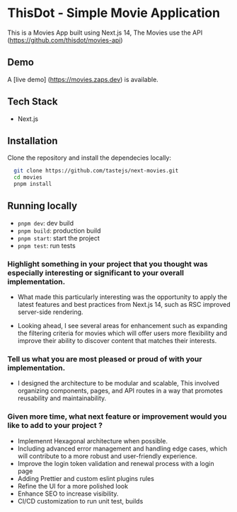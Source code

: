 # ThisDot - Simple Movie Application

This is a Movies App built using Next.js 14, The Movies use the API (https://github.com/thisdot/movies-api)

## Demo

A [live demo] (https://movies.zaps.dev) is available.

## Tech Stack

* Next.js

## Installation 

Clone the repository and install the dependecies locally:

```bash 
  git clone https://github.com/tastejs/next-movies.git
  cd movies 
  pnpm install
```

## Running locally

* `pnpm dev`: dev build
* `pnpm build`: production build
* `pnpm start`: start the project
* `pnpm test`: run tests


### Highlight something in your project that you thought was especially interesting or significant to your overall implementation.

- What made this particularly interesting was the opportunity to apply the latest features and best practices from Next.js 14, such as RSC improved server-side rendering.

- Looking ahead, I see several areas for enhancement such as expanding the filtering criteria for movies which will offer users more flexibility and improve their ability to discover content that matches their interests.

### Tell us what you are most pleased or proud of with your implementation.

- I designed the architecture to be modular and scalable, This involved organizing components, pages, and API routes in a way that promotes reusability and maintainability. 

### Given more time, what next feature or improvement would you like to add to your project ?

- Implemennt Hexagonal architecture when possible.
- Including advanced error management and handling edge cases, which will contribute to a more robust and user-friendly experience.
- Improve the login token validation and renewal process with a login page
- Adding Prettier and custom eslint plugins rules
- Refine the UI for a more polished look
- Enhance SEO to increase visibility.
- CI/CD customization to run unit test, builds